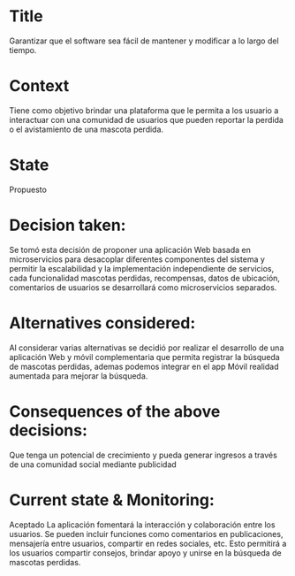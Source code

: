 # Title
Garantizar que el software sea fácil de mantener y modificar a lo largo del tiempo.

# Context
Tiene como objetivo brindar una plataforma que le permita a los usuario a interactuar con una comunidad de usuarios que pueden reportar la perdida o el avistamiento de una mascota perdida.

# State
Propuesto

# Decision taken:
Se tomó esta decisión de proponer una aplicación Web basada en microservicios para desacoplar diferentes componentes del sistema y permitir la escalabilidad y la implementación independiente de servicios, cada funcionalidad mascotas perdidas, recompensas, datos de ubicación, comentarios de usuarios se desarrollará como microservicios separados.

# Alternatives considered:
Al considerar varias alternativas se decidió por realizar el desarrollo de una aplicación Web y móvil complementaria que permita registrar la búsqueda de mascotas perdidas, ademas podemos integrar en el app Móvil realidad aumentada para mejorar la búsqueda.

# Consequences of the above decisions:
Que tenga un potencial de crecimiento y pueda generar ingresos a través de una comunidad social mediante publicidad
# Current state & Monitoring:
Aceptado La aplicación fomentará la interacción y colaboración entre los usuarios. Se pueden incluir funciones como comentarios en publicaciones, mensajería entre usuarios, compartir en redes sociales, etc. Esto permitirá a los usuarios compartir consejos, brindar apoyo y unirse en la búsqueda de mascotas perdidas.